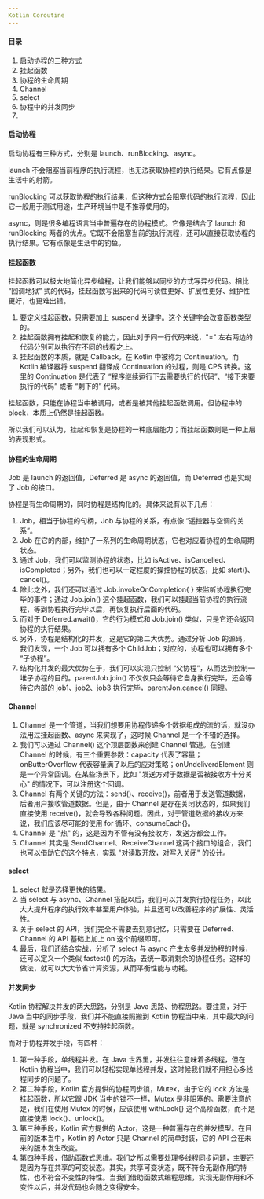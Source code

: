 ```yaml
---
Kotlin Coroutine
---
```


#### 目录

1. 启动协程的三种方式
2. 挂起函数
2. 协程的生命周期
2. Channel
2. select
2. 协程中的并发同步
2. 

#### 启动协程

启动协程有三种方式，分别是 launch、runBlocking、async。

launch 不会阻塞当前程序的执行流程，也无法获取协程的执行结果。它有点像是生活中的射箭。

runBlocking 可以获取协程的执行结果，但这种方式会阻塞代码的执行流程，因此它一般用于测试用途，生产环境当中是不推荐使用的。

async，则是很多编程语言当中普遍存在的协程模式。它像是结合了 launch 和 runBlocking 两者的优点。它既不会阻塞当前的执行流程，还可以直接获取协程的执行结果。它有点像是生活中的钓鱼。

#### 挂起函数

挂起函数可以极大地简化异步编程，让我们能够以同步的方式写异步代码。相比 “回调地狱” 式的代码，挂起函数写出来的代码可读性更好、扩展性更好、维护性更好，也更难出错。

1. 要定义挂起函数，只需要加上 suspend 关键字。这个关键字会改变函数类型的。
2. 挂起函数拥有挂起和恢复的能力，因此对于同一行代码来说，"=" 左右两边的代码分别可以执行在不同的线程之上。
3. 挂起函数的本质，就是 Callback。在 Kotlin 中被称为 Continuation。而 Kotlin 编译器将 suspend 翻译成 Continuation 的过程，则是 CPS 转换。这里的 Continuation 是代表了 “程序继续运行下去需要执行的代码”、“接下来要执行的代码” 或者 “剩下的” 代码。

挂起函数，只能在协程当中被调用，或者是被其他挂起函数调用。但协程中的 block，本质上仍然是挂起函数。

所以我们可以认为，挂起和恢复是协程的一种底层能力；而挂起函数则是一种上层的表现形式。

#### 协程的生命周期

Job 是 launch 的返回值，Deferred 是 async 的返回值，而 Deferred 也是实现了 Job 的接口。

协程是有生命周期的，同时协程是结构化的。具体来说有以下几点：

1. Job，相当于协程的句柄，Job 与协程的关系，有点像 “遥控器与空调的关系”。
2. Job 在它的内部，维护了一系列的生命周期状态，它也对应着协程的生命周期状态。
3. 通过 Job，我们可以监测协程的状态，比如 isActive、isCancelled、isCompleted；另外，我们也可以一定程度的操控协程的状态，比如 start()、cancel()。
4. 除此之外，我们还可以通过 Job.invokeOnCompletion{ } 来监听协程执行完毕的事件；通过 Job.join() 这个挂起函数，我们可以挂起当前协程的执行流程，等到协程执行完毕以后，再恢复执行后面的代码。
5. 而对于 Deferred.await()，它的行为模式和 Job.join() 类似，只是它还会返回协程的执行结果。
6. 另外，协程是结构化的并发，这是它的第二大优势。通过分析 Job 的源码，我们发现，一个 Job 可以拥有多个 ChildJob；对应的，协程也可以拥有多个 “子协程”。
7. 结构化并发的最大优势在于，我们可以实现只控制 “父协程”，从而达到控制一堆子协程的目的。parentJob.join() 不仅仅只会等待它自身执行完毕，还会等待它内部的 job1、job2、job3 执行完毕，parentJon.cancel() 同理。

#### Channel

1. Channel 是一个管道，当我们想要用协程传递多个数据组成的流的话，就没办法用过挂起函数、async 来实现了，这时候 Channel 是一个不错的选择。
2. 我们可以通过 Channel() 这个顶层函数来创建 Channel 管道。在创建 Channel 的时候，有三个重要参数：capacity 代表了容量；onButterOverflow 代表容量满了以后的应对策略；onUndeliverdElement 则是一个异常回调。在某些场景下，比如 "发送方对于数据是否被接收方十分关心" 的情况下，可以注册这个回调。
3. Channel 有两个关键的方法：send()、receive()，前者用于发送管道数据，后者用户接收管道数据。但是，由于 Channel 是存在关闭状态的，如果我们直接使用 receive()，就会导致各种问题。因此，对于管道数据的接收方来说，我们应该尽可能的使用 for 循环、consumeEach{}。
4. Channel 是 "热" 的，这是因为不管有没有接收方，发送方都会工作。
5. Channel 其实是 SendChannel、ReceiveChannel 这两个接口的组合，我们也可以借助它的这个特点，实现 "对读取开放，对写入关闭" 的设计。

#### select

1. select 就是选择更快的结果。
2. 当 select 与 async、Channel 搭配以后，我们可以并发执行协程任务，以此大大提升程序的执行效率甚至用户体验，并且还可以改善程序的扩展性、灵活性。
3. 关于 select 的 API，我们完全不需要去刻意记忆，只需要在 Deferred、Channel 的 API 基础上加上 on 这个前缀即可。
4. 最后，我们还结合实战，分析了 select 与 async 产生太多并发协程的时候，还可以定义一个类似 fastest() 的方法，去统一取消剩余的协程任务。这样的做法，就可以大大节省计算资源，从而平衡性能与功耗。

#### 并发同步

Kotlin 协程解决并发的两大思路，分别是 Java 思路、协程思路。要注意，对于 Java 当中的同步手段，我们并不能直接照搬到 Kotlin 协程当中来，其中最大的问题，就是 synchronized 不支持挂起函数。

而对于协程并发手段，有四种：

1. 第一种手段，单线程并发。在 Java 世界里，并发往往意味着多线程，但在 Kotlin 协程当中，我们可以轻松实现单线程并发，这时候我们就不用担心多线程同步的问题了。
2. 第二种手段，Kotlin 官方提供的协程同步锁，Mutex，由于它的 lock 方法是挂起函数，所以它跟 JDK 当中的锁不一样，Mutex 是非阻塞的。需要注意的是，我们在使用 Mutex 的时候，应该使用 withLock{} 这个高阶函数，而不是直接使用 lock()、unlock()。
3. 第三种手段，Kotlin 官方提供的 Actor，这是一种普遍存在的并发模型。在目前的版本当中，Kotlin 的 Actor 只是 Channel 的简单封装，它的 API 会在未来的版本发生改变。
4. 第四种手段，借助函数式思维。我们之所以需要处理多线程同步问题，主要还是因为存在共享的可变状态。其实，共享可变状态，既不符合无副作用的特性，也不符合不变性的特性。当我们借助函数式编程思维，实现无副作用和不变性以后，并发代码也会随之变得安全。

#### 